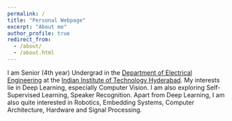 ```yaml
---
permalink: /
title: "Personal Webpage"
excerpt: "About me"
author_profile: true
redirect_from: 
  - /about/
  - /about.html
---
```




    
I am Senior (4th year) Undergrad in the [Department of Electrical Engineering](https://ee.iith.ac.in) at the [Indian Institute of Technology Hyderabad](https://iith.ac.in/). My interests lie in Deep Learning, especially Computer Vision. I am also exploring Self-Supervised Learning, Speaker Recognition. Apart from Deep Learning, I am also quite interested in Robotics, Embedding Systems, Computer Architecture, Hardware and Signal Processing.




